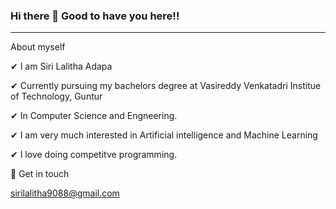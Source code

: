 ###                Hi there 👋 Good to have you here!!
--------------------------------------------------------------------------
 About myself

✔ I am Siri Lalitha Adapa

✔ Currently pursuing my bachelors degree at Vasireddy Venkatadri Institue of Technology, Guntur 

✔ In Computer Science and Engneering.

✔ I am very much interested in Artificial intelligence and Machine Learning

✔ I love doing competitve programming. 

💬 Get in touch

sirilalitha9088@gmail.com




<!--
**sirilalithaadapa/SiriLalithaAdapa** is a ✨ _special_ ✨ repository because its `README.md` (this file) appears on your GitHub profile.










